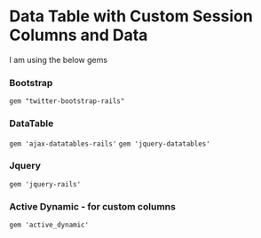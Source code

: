 # Data Table with Custom Session Columns and Data

I am using the below gems
### Bootstrap
```gem "twitter-bootstrap-rails"```

### DataTable
```gem 'ajax-datatables-rails'```
```gem 'jquery-datatables'```

### Jquery
```gem 'jquery-rails'```

### Active Dynamic - for custom columns
```gem 'active_dynamic'```
